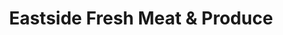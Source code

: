 ---
title: "Eastside Fresh Meat & Produce"
url: /la-porte/eastside-fresh-meat-and-produce/
shop: supermarket
---